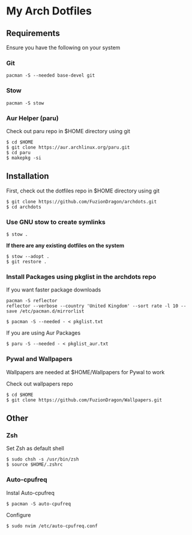 # My Arch Dotfiles

## Requirements

Ensure you have the following on your system

### Git

```
pacman -S --needed base-devel git
```

### Stow

```
pacman -S stow
```

### Aur Helper (paru)

Check out paru repo in $HOME directory using git

```
$ cd $HOME
$ git clone https://aur.archlinux.org/paru.git
$ cd paru
$ makepkg -si
```

## Installation

First, check out the dotfiles repo in $HOME directory using git

```
$ git clone https://github.com/FuzionDragon/archdots.git
$ cd archdots
```

### Use GNU stow to create symlinks

```
$ stow .
```

**If there are any existing dotfiles on the system**

```
$ stow --adopt .
$ git restore .
```

### Install Packages using pkglist in the archdots repo

If you want faster package downloads

```
pacman -S reflector
reflector --verbose --country 'United Kingdom' --sort rate -l 10 --save /etc/pacman.d/mirrorlist
```

```
$ pacman -S --needed - < pkglist.txt
```

If you are using Aur Packages

```
$ paru -S --needed - < pkglist_aur.txt
```

### Pywal and Wallpapers

Wallpapers are needed at $HOME/Wallpapers for Pywal to work

Check out wallpapers repo

```
$ cd $HOME
$ git clone https://github.com/FuzionDragon/Wallpapers.git
```

## Other 

### Zsh

Set Zsh as default shell

```
$ sudo chsh -s /usr/bin/zsh
$ source $HOME/.zshrc
```

### Auto-cpufreq

Instal Auto-cpufreq

```
$ pacman -S auto-cpufreq
```

Configure

```
$ sudo nvim /etc/auto-cpufreq.conf
```
